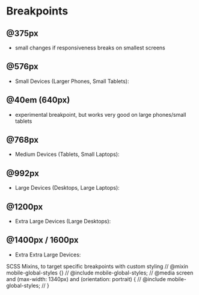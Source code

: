 # Breakpoints

## @375px

- small changes if responsiveness breaks on smallest screens

## @576px

- Small Devices (Larger Phones, Small Tablets):

## @40em (640px)

- experimental breakpoint, but works very good on large phones/small tablets

## @768px

- Medium Devices (Tablets, Small Laptops):

## @992px

- Large Devices (Desktops, Large Laptops):

## @1200px

- Extra Large Devices (Large Desktops):

## @1400px / 1600px

- Extra Extra Large Devices:

SCSS Mixins, to target specific breakpoints with custom styling
// @mixin mobile-global-styles {}
// @include mobile-global-styles;
// @media screen and (max-width: 1340px) and (orientation: portrait) {
// @include mobile-global-styles;
// }
